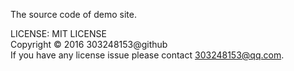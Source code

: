The source code of demo site.

LICENSE: MIT LICENSE<br/>
Copyright © 2016 303248153@github<br/>
If you have any license issue please contact 303248153@qq.com.<br/>

